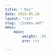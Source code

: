 ```yaml
---
title: " Rss"
date: 2019-05-28
layout: "rss"
slug: "/index.xml"
menu:
    main:
        weight: -50
        pre: rss

---
```

